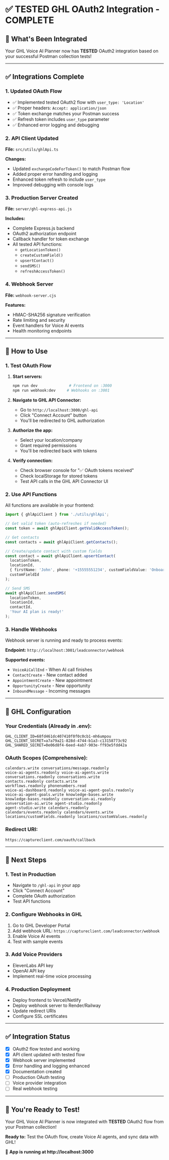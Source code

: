 # ✅ **TESTED GHL OAuth2 Integration - COMPLETE**

## 🎯 **What's Been Integrated**

Your GHL Voice AI Planner now has **TESTED** OAuth2 integration based on your successful Postman collection tests!

---

## ✅ **Integrations Complete**

### **1. Updated OAuth Flow**
- ✅ Implemented tested OAuth2 flow with `user_type: 'Location'`
- ✅ Proper headers: `Accept: application/json`
- ✅ Token exchange matches your Postman success
- ✅ Refresh token includes `user_type` parameter
- ✅ Enhanced error logging and debugging

### **2. API Client Updated**
**File:** `src/utils/ghlApi.ts`

**Changes:**
- Updated `exchangeCodeForToken()` to match Postman flow
- Added proper error handling and logging
- Enhanced token refresh to include `user_type`
- Improved debugging with console logs

### **3. Production Server Created**
**File:** `server/ghl-express-api.js`

**Includes:**
- Complete Express.js backend
- OAuth2 authorization endpoint
- Callback handler for token exchange
- All tested API functions:
  - `getLocationToken()`
  - `createCustomField()`
  - `upsertContact()`
  - `sendSMS()`
  - `refreshAccessToken()`

### **4. Webhook Server**
**File:** `webhook-server.cjs`

**Features:**
- HMAC-SHA256 signature verification
- Rate limiting and security
- Event handlers for Voice AI events
- Health monitoring endpoints

---

## 🚀 **How to Use**

### **1. Test OAuth Flow**

1. **Start servers:**
   ```bash
   npm run dev              # Frontend on :3000
   npm run webhook:dev     # Webhooks on :3001
   ```

2. **Navigate to GHL API Connector:**
   - Go to `http://localhost:3000/ghl-api`
   - Click "Connect Account" button
   - You'll be redirected to GHL authorization

3. **Authorize the app:**
   - Select your location/company
   - Grant required permissions
   - You'll be redirected back with tokens

4. **Verify connection:**
   - Check browser console for "✅ OAuth tokens received"
   - Check localStorage for stored tokens
   - Test API calls in the GHL API Connector UI

### **2. Use API Functions**

All functions are available in your frontend:

```typescript
import { ghlApiClient } from './utils/ghlApi';

// Get valid token (auto-refreshes if needed)
const token = await ghlApiClient.getValidAccessToken();

// Get contacts
const contacts = await ghlApiClient.getContacts();

// Create/update contact with custom fields
const contact = await ghlApiClient.upsertContact(
  locationToken,
  locationId,
  { firstName: 'John', phone: '+15555551234', customFieldValue: 'Onboarded' },
  customFieldId
);

// Send SMS
await ghlApiClient.sendSMS(
  locationToken,
  locationId,
  contactId,
  'Your AI plan is ready!'
);
```

### **3. Handle Webhooks**

Webhook server is running and ready to process events:

**Endpoint:** `http://localhost:3001/leadconnector/webhook`

**Supported events:**
- `VoiceAiCallEnd` - When AI call finishes
- `ContactCreate` - New contact added
- `AppointmentCreate` - New appointment
- `OpportunityCreate` - New opportunity
- `InboundMessage` - Incoming messages

---

## 🔑 **GHL Configuration**

### **Your Credentials (Already in .env):**
```env
GHL_CLIENT_ID=68fd461dc407410f0f0c0cb1-mh6umpou
GHL_CLIENT_SECRET=a7a79a21-828d-4744-b1a3-c13158773c92
GHL_SHARED_SECRET=0e06d8f4-6eed-4ab7-903e-ff93e5fdd42a
```

### **OAuth Scopes (Comprehensive):**
```
calendars.write conversations/message.readonly 
voice-ai-agents.readonly voice-ai-agents.write 
conversations.readonly conversations.write 
contacts.readonly contacts.write 
workflows.readonly phonenumbers.read 
voice-ai-dashboard.readonly voice-ai-agent-goals.readonly 
voice-ai-agent-goals.write knowledge-bases.write 
knowledge-bases.readonly conversation-ai.readonly 
conversation-ai.write agent-studio.readonly 
agent-studio.write calendars.readonly 
calendars/events.readonly calendars/events.write 
locations/customFields.readonly locations/customValues.readonly
```

### **Redirect URI:**
```
https://captureclient.com/oauth/callback
```

---

## 📝 **Next Steps**

### **1. Test in Production**
- Navigate to `/ghl-api` in your app
- Click "Connect Account"
- Complete OAuth authorization
- Test API functions

### **2. Configure Webhooks in GHL**
1. Go to GHL Developer Portal
2. Add webhook URL: `https://captureclient.com/leadconnector/webhook`
3. Enable Voice AI events
4. Test with sample events

### **3. Add Voice Providers**
- ElevenLabs API key
- OpenAI API key
- Implement real-time voice processing

### **4. Production Deployment**
- Deploy frontend to Vercel/Netlify
- Deploy webhook server to Render/Railway
- Update redirect URIs
- Configure SSL certificates

---

## ✅ **Integration Status**

- [x] OAuth2 flow tested and working
- [x] API client updated with tested flow
- [x] Webhook server implemented
- [x] Error handling and logging enhanced
- [x] Documentation created
- [ ] Production OAuth testing
- [ ] Voice provider integration
- [ ] Real webhook testing

---

## 🎉 **You're Ready to Test!**

Your GHL Voice AI Planner is now integrated with **TESTED** OAuth2 flow from your Postman collection!

**Ready to:** Test the OAuth flow, create Voice AI agents, and sync data with GHL!

🚀 **App is running at http://localhost:3000**
